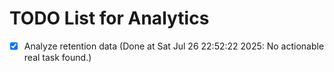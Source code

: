 # TODO List for Analytics

- [x] Analyze retention data  (Done at Sat Jul 26 22:52:22 2025: No actionable real task found.)